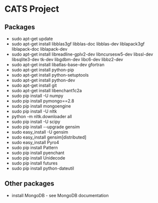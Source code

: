 # CATS Project

## Packages
* sudo apt-get update
* sudo apt-get install libblas3gf libblas-doc libblas-dev liblapack3gf liblapack-doc liblapack-dev
* sudo apt-get install libreadline-gplv2-dev libncursesw5-dev libssl-dev libsqlite3-dev tk-dev libgdbm-dev libc6-dev libbz2-dev
* sudo apt-get install libatlas-base-dev gfortran
* sudo apt-get install python-pip
* sudo apt-get install python-setuptools
* sudo apt-get install python-dev
* sudo apt-get install git
* sudo apt-get install libenchant1c2a
* sudo pip install -U numpy
* sudo pip install pymongo==2.8
* sudo pip install mongoengine
* sudo pip install -U nltk
* python -m nltk.downloader all
* sudo pip install -U scipy
* sudo pip install --upgrade gensim
* sudo easy_install -U gensim
* sudo easy_install gensim[distributed]
* sudo easy_install Pyro4
* sudo pip install Pattern
* sudo pip install pyenchant
* sudo pip install Unidecode
* sudo pip install futures
* sudo pip install python-dateutil

## Other packages
* install MongoDB - see MongoDB documentation
